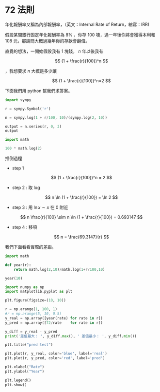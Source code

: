 

# 72 法則

年化報酬率又稱為內部報酬率，（英文：Internal Rate of Return，縮寫：IRR)

假設某間銀行固定年化報酬率為 $8\%$ ，你存 $100$ 塊，過一年後你將會獲得本利和 $108$ 元，那請問大概過幾年你的存款會翻倍。





直覺的想法，一開始假設我有 $1$ 塊錢， $n$ 年以後我有

$$
(1 + \frac{r}{100})^n
$$

，我想要求 $n$ 大概是多少讓 

$$
(1 + \frac{r}{100})^n=2
$$

下面我們用 python 幫我們求答案。 



```python 
import sympy

r = sympy.Symbol('r')

n = sympy.log(1 + r/100, 10)/(sympy.log(2, 10))

output = n.series(r, 0, 3)
output

```


```python 
import math

100 * math.log(2)

```


推倒過程

- step 1

$$
(1 + \frac{r}{100})^n = 2
$$

- step 2 : 取 log

$$
n \ln (1 + \frac{r}{100}) = \ln 2
$$

- step 3 : 用 $\ln x \sim x$ 在 $0$ 附近 

$$
n \frac{r}{100} \sim n \ln (1 + \frac{r}{100}) = 0.693147
$$

- step 4 : 移項

$$
n = \frac{69.3147}{r}
$$





我們下面看看實際的差距。


```python 
import math

def year(r):
    return math.log(2,10)/math.log(1+r/100,10)

year(10)

```


```python 
import numpy as np
import matplotlib.pyplot as plt

plt.figure(figsize=(10, 10))

r = np.arange(1, 100, 1)
#r = np.arange(5, 10, 0.5)
y_real = np.array([year(rate) for rate in r])
y_pred = np.array([72/rate    for rate in r])

y_diff = y_real - y_pred
print('差值最大： ', y_diff.max(), ' 差值最小： ', y_diff.min())

plt.title("pred test")

plt.plot(r, y_real, color='blue', label='real')
plt.plot(r, y_pred, color='red', label='pred')

plt.xlabel("Rate")
plt.ylabel("Year")

plt.legend() 
plt.show()

```

